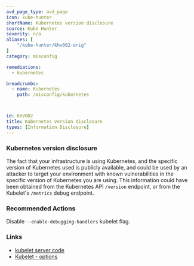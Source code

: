```yaml
---
avd_page_type: avd_page 
icon: kube-hunter
shortName: Kubernetes version disclosure
source: Kube Hunter
severity: n/a
aliases: [
	"/kube-hunter/khv002-orig"	
]
category: misconfig

remediations:
  - kubernetes

breadcrumbs: 
  - name: Kubernetes
    path: /misconfig/kubernetes



id: KHV002
title: Kubernetes version disclosure
types: [Information Disclosure]
---
```





### Kubernetes version disclosure

The fact that your infrastructure is using Kubernetes, and the specific version of Kubernetes used is publicly available, and could be used by an attacker to target your environment with known vulnerabilities in the specific version of Kubernetes you are using.
This information could have been obtained from the Kubernetes API `/version` endpoint, or from the Kubelet's `/metrics` debug endpoint.

### Recommended Actions

Disable `--enable-debugging-handlers` kubelet flag.

### Links

- [kubelet server code](https://github.com/kubernetes/kubernetes/blob/4a6935b31fcc4d1498c977d90387e02b6b93288f/pkg/kubelet/server/server.go)
- [Kubelet - options](https://kubernetes.io/docs/reference/command-line-tools-reference/kubelet/#options)